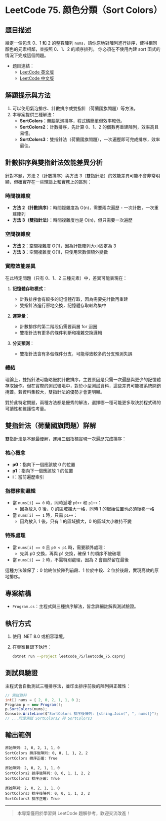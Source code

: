 # LeetCode 75. 颜色分類（Sort Colors）

## 題目描述

給定一個包含 0、1 和 2 的整數陣列 `nums`，請你原地對陣列進行排序，使得相同顏色的元素相鄰，並按照 0、1、2 的順序排列。
你必須在不使用內建 sort 函式的情況下完成這個問題。

- 題目連結：
  - [LeetCode 英文版](https://leetcode.com/problems/sort-colors/description/?envType=daily-question&envId=2025-05-17)
  - [LeetCode 中文版](https://leetcode.cn/problems/sort-colors/description/?envType=daily-question&envId=2025-05-17)

## 解題提示與方法

1. 可以使用氣泡排序、計數排序或雙指針（荷蘭國旗問題）等方法。
2. 本專案提供三種解法：
   - **SortColors**：無腦氣泡排序，程式碼簡單但效率較低。
   - **SortColors2**：計數排序，先計算 0、1、2 的個數再重建陣列，效率高且易懂。
   - **SortColors3**：雙指針法（荷蘭國旗問題），一次遍歷即可完成排序，效率最佳。

## 計數排序與雙指針法效能差異分析

針對本題，方法 2（計數排序）與方法 3（雙指針法）的效能差異可能不會非常明顯，但確實存在一些理論上和實務上的區別：

### 時間複雜度

- **方法 2（計數排序）**：時間複雜度為 O(n)，需要兩次遍歷 - 一次計數，一次重建陣列
- **方法 3（雙指針法）**：時間複雜度也是 O(n)，但只需要一次遍歷

### 空間複雜度

- **方法 2**：空間複雜度 O(1)，因為計數陣列大小固定為 3
- **方法 3**：空間複雜度 O(1)，只使用常數個額外變數

### 實際效能差異

在此特定問題（只有 0、1、2 三種元素）中，差異可能表現在：

1. **記憶體存取模式**：
   - 計數排序會有較多的記憶體存取，因為需要先計數再重建
   - 雙指針法進行原地交換，記憶體存取較為集中

2. **運算量**：
   - 計數排序的第二階段仍需要兩層 for 迴圈
   - 雙指針法有更多的條件判斷和複雜交換邏輯

3. **分支預測**：
   - 雙指針法含有多個條件分支，可能導致較多的分支預測失誤

### 總結

理論上，雙指針法可能略優於計數排序，主要原因是只需一次遍歷與更少的記憶體存取操作。但在實際的測試環境中，對於小型測試資料，這些差異可能被系統開銷掩蓋。若資料集較大，雙指針法的優勢才會更明顯。

對於此特定問題，兩種方法都是優秀的解法，選擇哪一種可能更多取決於程式碼的可讀性和維護性考量。

## 雙指針法（荷蘭國旗問題）詳解

雙指針法是本題最優解，運用三個指標實現一次遍歷完成排序：

### 核心概念

- **p0**：指向下一個應該放 0 的位置
- **p1**：指向下一個應該放 1 的位置
- **i**：當前遍歷索引

### 指標移動邏輯

- 當 `nums[i] == 0` 時，同時遞增 `p0++` 和 `p1++`：
  - 因為放入 0 後，0 的區域擴大一格，同時 1 的起始位置也必須後移一格
- 當 `nums[i] == 1` 時，只需 `p1++`：
  - 因為放入 1 後，只有 1 的區域擴大，0 的區域大小維持不變

### 特殊處理

- 當 `nums[i] == 0` 且 `p0 < p1` 時，需要額外處理：
  - 先與 p0 交換，再與 p1 交換，確保 1 的順序不被破壞
- 當 `nums[i] == 2` 時，不需特別處理，因為 2 會自然留在最後

這種方法確保了：0 始終位於陣列前段、1 位於中段、2 位於後段，實現高效的原地排序。

## 專案結構

- `Program.cs`：主程式與三種排序解法，皆含詳細註解與測試驗證。

## 執行方式

1. 使用 .NET 8.0 或相容環境。
2. 在專案目錄下執行：

   ```sh
   dotnet run --project leetcode_75/leetcode_75.csproj
   ```

## 測試與驗證

主程式會自動測試三種排序法，並印出排序前後的陣列與正確性：

```csharp
// 測試資料
int[] nums = { 2, 0, 2, 1, 1, 0 };
Program p = new Program();
p.SortColors(nums);
Console.WriteLine($"SortColors 排序後陣列: {string.Join(", ", nums)}");
// ...同理測試 SortColors2 與 SortColors3
```

## 輸出範例

```text
原始陣列: 2, 0, 2, 1, 1, 0
SortColors 排序後陣列: 0, 0, 1, 1, 2, 2
SortColors 排序正確: True

原始陣列: 2, 0, 2, 1, 1, 0
SortColors2 排序後陣列: 0, 0, 1, 1, 2, 2
SortColors2 排序正確: True

原始陣列: 2, 0, 2, 1, 1, 0
SortColors3 排序後陣列: 0, 0, 1, 1, 2, 2
SortColors3 排序正確: True
```

---

> 本專案僅用於學習與 LeetCode 題解參考，歡迎交流改進！
